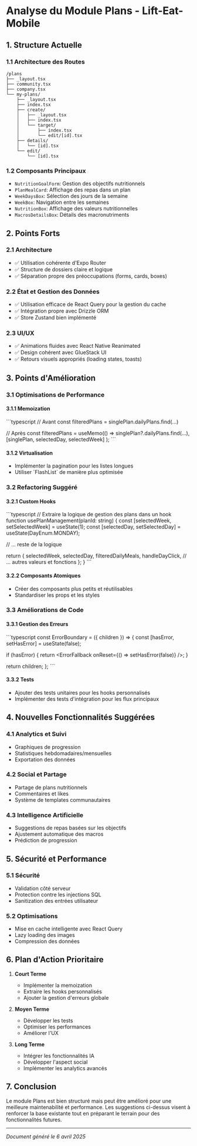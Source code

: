 # Analyse du Module Plans - Lift-Eat-Mobile

## 1. Structure Actuelle

### 1.1 Architecture des Routes
```
/plans
├── _layout.tsx
├── community.tsx
├── company.tsx
└── my-plans/
    ├── _layout.tsx
    ├── index.tsx
    ├── create/
    │   ├── _layout.tsx
    │   ├── index.tsx
    │   └── target/
    │       ├── index.tsx
    │       └── edit/[id].tsx
    ├── details/
    │   └── [id].tsx
    └── edit/
        └── [id].tsx
```

### 1.2 Composants Principaux
- `NutritionGoalForm`: Gestion des objectifs nutritionnels
- `PlanMealCard`: Affichage des repas dans un plan
- `WeekDaysBox`: Sélection des jours de la semaine
- `WeekBox`: Navigation entre les semaines
- `NutritionBox`: Affichage des valeurs nutritionnelles
- `MacrosDetailsBox`: Détails des macronutriments

## 2. Points Forts

### 2.1 Architecture
- ✅ Utilisation cohérente d'Expo Router
- ✅ Structure de dossiers claire et logique
- ✅ Séparation propre des préoccupations (forms, cards, boxes)

### 2.2 État et Gestion des Données
- ✅ Utilisation efficace de React Query pour la gestion du cache
- ✅ Intégration propre avec Drizzle ORM
- ✅ Store Zustand bien implémenté

### 2.3 UI/UX
- ✅ Animations fluides avec React Native Reanimated
- ✅ Design cohérent avec GlueStack UI
- ✅ Retours visuels appropriés (loading states, toasts)

## 3. Points d'Amélioration

### 3.1 Optimisations de Performance

#### 3.1.1 Memoization
\`\`\`typescript
// Avant
const filteredPlans = singlePlan.dailyPlans.find(...)

// Après
const filteredPlans = useMemo(() => 
  singlePlan?.dailyPlans.find(...),
  [singlePlan, selectedDay, selectedWeek]
);
\`\`\`

#### 3.1.2 Virtualisation
- Implémenter la pagination pour les listes longues
- Utiliser \`FlashList\` de manière plus optimisée

### 3.2 Refactoring Suggéré

#### 3.2.1 Custom Hooks
\`\`\`typescript
// Extraire la logique de gestion des plans dans un hook
function usePlanManagement(planId: string) {
  const [selectedWeek, setSelectedWeek] = useState(1);
  const [selectedDay, setSelectedDay] = useState(DayEnum.MONDAY);
  
  // ... reste de la logique

  return {
    selectedWeek,
    selectedDay,
    filteredDailyMeals,
    handleDayClick,
    // ... autres valeurs et fonctions
  };
}
\`\`\`

#### 3.2.2 Composants Atomiques
- Créer des composants plus petits et réutilisables
- Standardiser les props et les styles

### 3.3 Améliorations de Code

#### 3.3.1 Gestion des Erreurs
\`\`\`typescript
const ErrorBoundary = ({ children }) => {
  const [hasError, setHasError] = useState(false);
  
  if (hasError) {
    return <ErrorFallback onReset={() => setHasError(false)} />;
  }
  
  return children;
};
\`\`\`

#### 3.3.2 Tests
- Ajouter des tests unitaires pour les hooks personnalisés
- Implémenter des tests d'intégration pour les flux principaux

## 4. Nouvelles Fonctionnalités Suggérées

### 4.1 Analytics et Suivi
- Graphiques de progression
- Statistiques hebdomadaires/mensuelles
- Exportation des données

### 4.2 Social et Partage
- Partage de plans nutritionnels
- Commentaires et likes
- Système de templates communautaires

### 4.3 Intelligence Artificielle
- Suggestions de repas basées sur les objectifs
- Ajustement automatique des macros
- Prédiction de progression

## 5. Sécurité et Performance

### 5.1 Sécurité
- Validation côté serveur
- Protection contre les injections SQL
- Sanitization des entrées utilisateur

### 5.2 Optimisations
- Mise en cache intelligente avec React Query
- Lazy loading des images
- Compression des données

## 6. Plan d'Action Prioritaire

1. **Court Terme**
   - Implémenter la memoization
   - Extraire les hooks personnalisés
   - Ajouter la gestion d'erreurs globale

2. **Moyen Terme**
   - Développer les tests
   - Optimiser les performances
   - Améliorer l'UX

3. **Long Terme**
   - Intégrer les fonctionnalités IA
   - Développer l'aspect social
   - Implémenter les analytics avancés

## 7. Conclusion

Le module Plans est bien structuré mais peut être amélioré pour une meilleure maintenabilité et performance. Les suggestions ci-dessus visent à renforcer la base existante tout en préparant le terrain pour des fonctionnalités futures.

---

*Document généré le 6 avril 2025*
